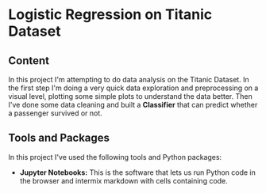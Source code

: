 # Logistic Regression on Titanic Dataset

## Content

In this project I'm attempting to do data analysis on the Titanic Dataset. In the first step I'm doing a very quick data exploration and preprocessing on a visual level, plotting some simple plots to understand the data better. Then I've done some data cleaning and built a **Classifier** that can predict whether a passenger survived or not.

## Tools and Packages

In this project I've used the following tools and Python packages:
* **Jupyter Notebooks:** This is the software that lets us run Python code in the browser and intermix markdown with cells containing code.
